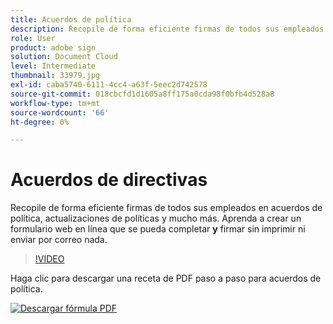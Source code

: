 ```yaml
---
title: Acuerdos de política
description: Recopile de forma eficiente firmas de todos sus empleados en acuerdos de políticas, actualizaciones y mucho más
role: User
product: adobe sign
solution: Document Cloud
level: Intermediate
thumbnail: 33979.jpg
exl-id: caba5740-6111-4cc4-a63f-5eec2d742578
source-git-commit: 018cbcfd1d1605a8ff175a0cda98f0bfb4d528a8
workflow-type: tm+mt
source-wordcount: '66'
ht-degree: 0%

---
```


# Acuerdos de directivas

Recopile de forma eficiente firmas de todos sus empleados en acuerdos de política, actualizaciones de políticas y mucho más. Aprenda a crear un formulario web en línea que se pueda completar **y** firmar sin imprimir ni enviar por correo nada.

>[!VIDEO](https://video.tv.adobe.com/v/33979?hidetitle=true)

Haga clic para descargar una receta de PDF paso a paso para acuerdos de política.

[![Descargar fórmula PDF](../assets/acrobat_PDF_96.png)](../assets/adobe-sign_set_up_a_web_form_use_case.pdf)
